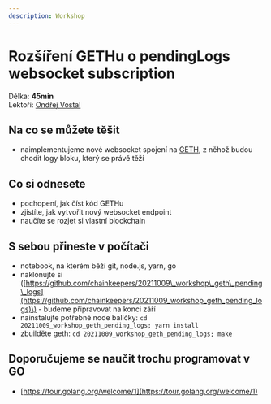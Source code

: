 ```yaml
---
description: Workshop
---
```


# Rozšíření GETHu o pendingLogs websocket subscription

Délka: **45min**  
Lektoři: [Ondřej Vostal](../../prednasejici.md#ondrej-vostal)

## Na co se můžete těšit

* naimplementujeme nové websocket spojení na [GETH](https://geth.ethereum.org/), z něhož budou chodit logy bloku, který se právě těží

## Co si odnesete

* pochopení, jak číst kód GETHu
* zjistíte, jak vytvořit nový websocket endpoint
* naučíte se rozjet si vlastní blockchain

## S sebou přineste v počítači

* notebook, na kterém běží git, node.js, yarn, go
* naklonujte si \([https://github.com/chainkeepers/20211009\_workshop\_geth\_pending\_logs](https://github.com/chainkeepers/20211009_workshop_geth_pending_logs)\) - budeme připravovat na konci září
* nainstalujte potřebné node balíčky: `cd 20211009_workshop_geth_pending_logs; yarn install`
* zbuilděte geth: `cd 20211009_workshop_geth_pending_logs; make`

## Doporučujeme se naučit trochu programovat v GO

* [https://tour.golang.org/welcome/1](https://tour.golang.org/welcome/1)

